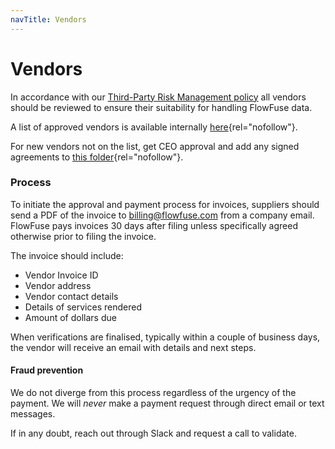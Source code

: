 ```yaml
---
navTitle: Vendors
---
```


# Vendors

In accordance with our [Third-Party Risk Management policy](../company/security/third-party-risk-management.md)
all vendors should be reviewed to ensure their suitability for handling FlowFuse
data.

A list of approved vendors is available internally [here](https://docs.google.com/spreadsheets/d/1ro77wy0cRK6gpzVv_iq4vpdmbdMq61X5-tTwI_F3hXM/edit?usp=sharing){rel="nofollow"}.

For new vendors not on the list, get CEO approval and add any signed agreements to [this folder](https://drive.google.com/drive/u/0/folders/1r6u1MNHZFAM1uhHmX-XtQs_bRcFVxQ25){rel="nofollow"}.  

### Process

To initiate the approval and payment process for invoices, suppliers should send a PDF of the invoice to billing@flowfuse.com from a company email. FlowFuse pays invoices 30 days after filing unless specifically agreed otherwise prior to filing the invoice.

The invoice should include:
- Vendor Invoice ID
- Vendor address
- Vendor contact details
- Details of services rendered
- Amount of dollars due

When verifications are finalised, typically within a couple of business days, the vendor will receive an email with details and next steps.

#### Fraud prevention

We do not diverge from this process regardless of the urgency of the payment. We will _never_ make a payment request through direct email or text messages.

If in any doubt, reach out through Slack and request a call to validate.

